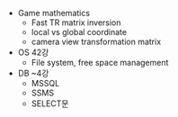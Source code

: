 * Game mathematics
    * Fast TR matrix inversion
    * local vs global coordinate
    * camera view transformation matrix
* OS 42강
    * File system, free space management
* DB ~4강
    * MSSQL
    * SSMS
    * SELECT문
